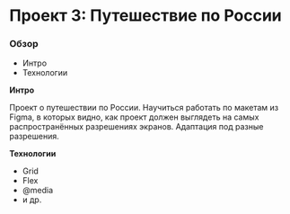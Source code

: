 # Проект 3: Путешествие по России

### Обзор
* Интро
* Технологии

**Интро**

Проект о путешествии по России.
Научиться работать по макетам из Figma, в которых видно, как проект должен выглядеть на самых распространённых разрешениях экранов.
Адаптация под разные разрешения.

**Технологии**
* Grid
* Flex
* @media
* и др.

